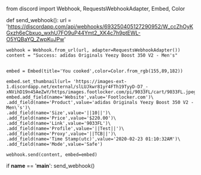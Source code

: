from discord import Webhook, RequestsWebhookAdapter, Embed, Color


def send_webhook():
    url = 'https://discordapp.com/api/webhooks/693250405127290952/W_ccZhOyKGxzh6eCbxuo_wxhU7FO9uP44Ymt2_XK4c7h9ptEWL-O5YQBaYQ_ZwpKuJPw'


    webhook = Webhook.from_url(url, adapter=RequestsWebhookAdapter())
    content = "Success: adidas Originals Yeezy Boost 350 V2 - Men's"


    embed = Embed(title='You cooked',color=Color.from_rgb(155,89,182))

    embed.set_thumbnail(url= 'https://images-ext-1.discordapp.net/external/slLUJkwr81yr4FTh19TyyD-D7_-xNVihD19n45AeZwY/https/images.footlocker.com/pi/9033FL/cart/9033FL.jpeg')
    embed.add_field(name='Website',value='Footlocker.com')\
    .add_field(name='Product',value='adidas Originals Yeezy Boost 350 V2 - Men\'s')\
    .add_field(name='Size',value='||10||')\
    .add_field(name='Price',value='$220.00')\
    .add_field(name='Link',value='9033FL')\
    .add_field(name='Profile',value='||Test||')\
    .add_field(name='Proxy',value='||TCB||')\
    .add_field(name='Time Stamp(utc)',value='2020-02-23 01:10:32AM')\
    .add_field(name='Mode',value='Safe')

    webhook.send(content, embed=embed)

if __name__ == '__main__':
    send_webhook()
